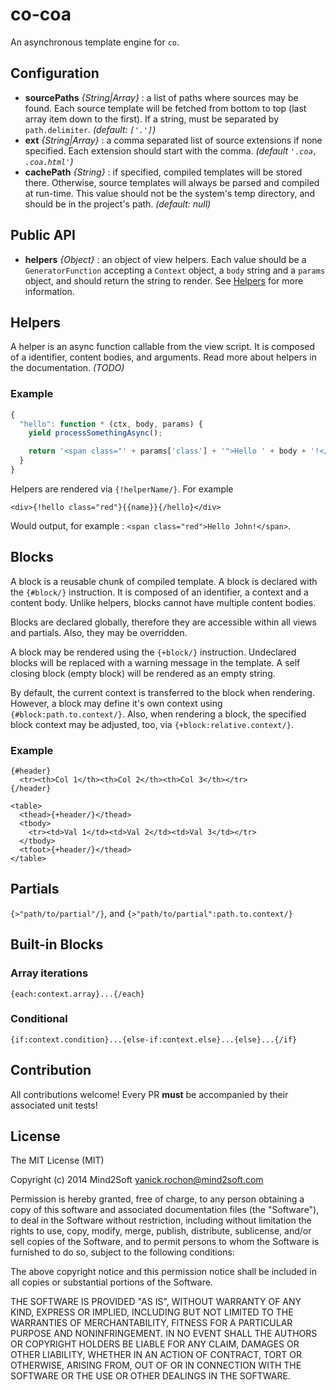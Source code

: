 # co-coa

An asynchronous template engine for `co`.


## Configuration

* **sourcePaths** *{String|Array}* : a list of paths where sources may be found. Each
source template will be fetched from bottom to top (last array item down to the first).
If a string, must be separated by `path.delimiter`.
*(default: `['.']`)*
* **ext** *{String|Array}* : a comma separated list of source extensions if none specified.
Each extension should start with the comma. *(default `'.coa, .coa.html'`)*
* **cachePath** *{String}* : if specified, compiled templates will be stored there.
Otherwise, source templates will always be parsed and compiled at run-time. This value
should not be the system's temp directory, and should be in the project's path.
*(default: null)*


## Public API

* **helpers** *{Object}* : an object of view helpers. Each value should be a `GeneratorFunction`
accepting a `Context` object, a `body` string and a `params` object, and should return the
string to render. See [Helpers](#helpers) for more information.


## Helpers

A helper is an async function callable from the view script. It is composed of a identifier,
content bodies, and arguments. Read more about helpers in the documentation. *(TODO)*


### Example

```javascript
{
  "hello": function * (ctx, body, params) {
    yield processSomethingAsync();

    return '<span class="' + params['class'] + '">Hello ' + body + '!</span>';
  }
}
```

Helpers are rendered via `{!helperName/}`. For example

```
<div>{!hello class="red"}{{name}}{/hello}</div>
```

Would output, for example : `<span class="red">Hello John!</span>`.


## Blocks

A block is a reusable chunk of compiled template. A block is declared with the
`{#block/}` instruction. It is composed of an identifier, a context and a content
body. Unlike helpers, blocks cannot have multiple content bodies.

Blocks are declared globally, therefore they are accessible within all views and
partials. Also, they may be overridden.

A block may be rendered using the `{+block/}` instruction. Undeclared blocks will
be replaced with a warning message in the template. A self closing block (empty block)
will be rendered as an empty string.

By default, the current context is transferred to the block when rendering. However,
a block may define it's own context using `{#block:path.to.context/}`. Also, when
rendering a block, the specified block context may be adjusted, too, via `{+block:relative.context/}`.


### Example

```
{#header}
  <tr><th>Col 1</th><th>Col 2</th><th>Col 3</th></tr>
{/header}

<table>
  <thead>{+header/}</thead>
  <tbody>
    <tr><td>Val 1</td><td>Val 2</td><td>Val 3</td></tr>
  </tbody>
  <tfoot>{+header/}</thead>
</table>
```

## Partials

`{>"path/to/partial"/}`, and `{>"path/to/partial":path.to.context/}`


## Built-in Blocks

### Array iterations

`{each:context.array}...{/each}`


### Conditional

`{if:context.condition}...{else-if:context.else}...{else}...{/if}`


## Contribution

All contributions welcome! Every PR **must** be accompanied by their associated
unit tests!


## License

The MIT License (MIT)

Copyright (c) 2014 Mind2Soft <yanick.rochon@mind2soft.com>

Permission is hereby granted, free of charge, to any person obtaining a copy of
this software and associated documentation files (the "Software"), to deal in
the Software without restriction, including without limitation the rights to
use, copy, modify, merge, publish, distribute, sublicense, and/or sell copies of
the Software, and to permit persons to whom the Software is furnished to do so,
subject to the following conditions:

The above copyright notice and this permission notice shall be included in all
copies or substantial portions of the Software.

THE SOFTWARE IS PROVIDED "AS IS", WITHOUT WARRANTY OF ANY KIND, EXPRESS OR
IMPLIED, INCLUDING BUT NOT LIMITED TO THE WARRANTIES OF MERCHANTABILITY, FITNESS
FOR A PARTICULAR PURPOSE AND NONINFRINGEMENT. IN NO EVENT SHALL THE AUTHORS OR
COPYRIGHT HOLDERS BE LIABLE FOR ANY CLAIM, DAMAGES OR OTHER LIABILITY, WHETHER
IN AN ACTION OF CONTRACT, TORT OR OTHERWISE, ARISING FROM, OUT OF OR IN
CONNECTION WITH THE SOFTWARE OR THE USE OR OTHER DEALINGS IN THE SOFTWARE.
